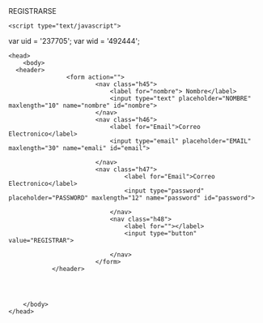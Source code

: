 <html lang="es">
    <meta charset="utf-8"/>
    <titlle>
        REGISTRARSE
    </title>

    <script type="text/javascript">
  var uid = '237705';
  var wid = '492444';
</script>
<script type="text/javascript" src="//cdn.popcash.net/pop.js"></script>
<link rel="stylesheet" href="formulario.css">
    
    <head>
        <body>
      <header>
                    <form action="">
                            <nav class="h45">
                                <label for="nombre"> Nombre</label>
                                <input type="text" placeholder="NOMBRE" maxlength="10" name="nombre" id="nombre">
                            </nav>
                            <nav class="h46">
                                <label for="Email">Correo Electronico</label>
                                <input type="email" placeholder="EMAIL" maxlength="30" name="emali" id="email">
                
                            </nav>
                            <nav class="h47">
                                    <label for="Email">Correo Electronico</label>
                                    <input type="password" placeholder="PASSWORD" maxlength="12" name="password" id="password">
                    
                                </nav>
                                <nav class="h48">
                                    <label for=""></label>
                                    <input type="button" value="REGISTRAR">
                
                                </nav>
                            </form>
                </header>
            
                    
        

        </body>
    </head>
</html>
